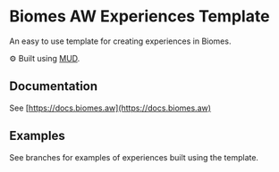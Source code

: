 # Biomes AW Experiences Template

An easy to use template for creating experiences in Biomes.

⚙️ Built using [MUD](https://mud.dev/).

## Documentation

See [https://docs.biomes.aw](https://docs.biomes.aw)


## Examples

See branches for examples of experiences built using the template.